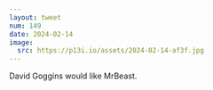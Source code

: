 ```yaml
---
layout: tweet
num: 149
date: 2024-02-14
image:
  src: https://p13i.io/assets/2024-02-14-af3f.jpg
---
```


David Goggins would like MrBeast.
